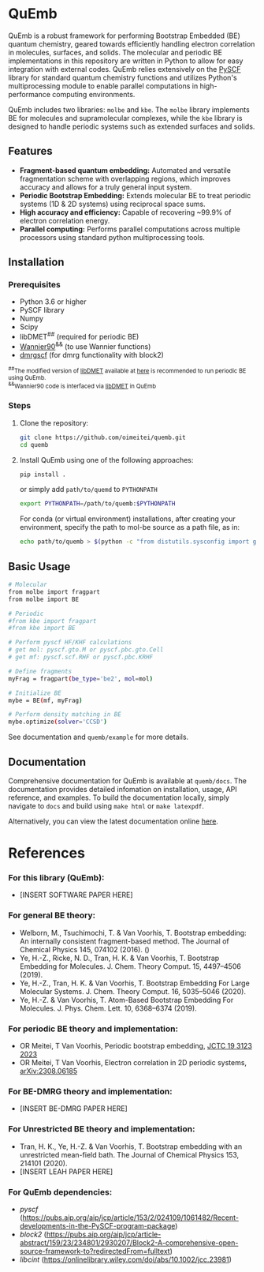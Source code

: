 # QuEmb

QuEmb is a robust framework for performing Bootstrap Embedded (BE) quantum chemistry, geared towards
efficiently handling electron correlation in molecules, surfaces, and solids. The molecular and periodic BE implementations in this repository are written in Python to allow for easy integration with external codes. QuEmb relies extensively on the [PySCF](https://github.com/pyscf/pyscf) library for standard quantum chemistry functions and utilizes Python's
multiprocessing module to enable parallel computations in high-performance computing environments.

QuEmb includes two libraries: `molbe` and `kbe`.
The `molbe` library implements BE for molecules and supramolecular complexes,
while the `kbe` library is designed to handle periodic systems such as extended surfaces and solids.


## Features

- **Fragment-based quantum embedding:** Automated and versatile fragmentation scheme with overlapping regions, which improves accuracy and allows for a truly general input system.
- **Periodic Bootstrap Embedding:** Extends molecular BE to treat periodic systems (1D & 2D systems)
using reciprocal space sums. 
- **High accuracy and efficiency:** Capable of recovering ~99.9% of electron correlation energy.
- **Parallel computing:** Performs parallel computations across multiple processors using standard python multiprocessing tools.

## Installation

### Prerequisites

- Python 3.6 or higher
- PySCF library
- Numpy
- Scipy
- libDMET<sup>##</sup> (required for periodic BE)
- [Wannier90](https://github.com/wannier-developers/wannier90)<sup>&&</sup> (to use Wannier functions)
- [dmrgscf]( https://github.com/pyscf/dmrgscf) (for dmrg functionality with block2)

<sub><sup>##</sup>The modified version of [libDMET](https://github.com/gkclab/libdmet_preview) available
at [here](https://github.com/oimeitei/libdmet_preview) is
recommended to run periodic BE using QuEmb.  
<sup>&&</sup>Wannier90 code is interfaced via [libDMET](https://github.com/gkclab/libdmet_preview) in QuEmb</sub>

### Steps

1. Clone the repository:
   ```bash
   git clone https://github.com/oimeitei/quemb.git
   cd quemb
   
2. Install QuEmb using one of the following approaches:
    ```bash
    pip install .  
    ```
    or simply add `path/to/quemd` to `PYTHONPATH`
    ```bash
    export PYTHONPATH=/path/to/quemb:$PYTHONPATH
    ```
    
    For conda (or virtual environment) installations, after creating your environment, specify the path to mol-be source as a path file, as in:
    ```bash
    echo path/to/quemb > $(python -c "from distutils.sysconfig import get_python_lib; print(get_python_lib())")/quemb.pth
    ```


## Basic Usage

```bash
# Molecular
from molbe import fragpart
from molbe import BE

# Periodic
#from kbe import fragpart
#from kbe import BE

# Perform pyscf HF/KHF calculations
# get mol: pyscf.gto.M or pyscf.pbc.gto.Cell
# get mf: pyscf.scf.RHF or pyscf.pbc.KRHF

# Define fragments
myFrag = fragpart(be_type='be2', mol=mol)

# Initialize BE
mybe = BE(mf, myFrag)

# Perform density matching in BE
mybe.optimize(solver='CCSD')
```
See documentation and `quemb/example` for more details.

## Documentation

Comprehensive documentation for QuEmb is available at `quemb/docs`. The documentation provides detailed infomation on installation, usage, API reference, and examples. To build the documentation locally, simply navigate to `docs` and build using `make html` or `make latexpdf`.

Alternatively, you can view the latest documentation online [here](https://quemb.readthedocs.io/).

# References

### For this library (QuEmb):
- [INSERT SOFTWARE PAPER HERE]

### For general BE theory:
- Welborn, M., Tsuchimochi, T. & Van Voorhis, T. Bootstrap embedding: An internally consistent fragment-based method. The Journal of Chemical Physics 145, 074102 (2016). ()
- Ye, H.-Z., Ricke, N. D., Tran, H. K. & Van Voorhis, T. Bootstrap Embedding for Molecules. J. Chem. Theory Comput. 15, 4497–4506 (2019).
- Ye, H.-Z., Tran, H. K. & Van Voorhis, T. Bootstrap Embedding For Large Molecular Systems. J. Chem. Theory Comput. 16, 5035–5046 (2020).
- Ye, H.-Z. & Van Voorhis, T. Atom-Based Bootstrap Embedding For Molecules. J. Phys. Chem. Lett. 10, 6368–6374 (2019).

### For periodic BE theory and implementation: 
- OR Meitei, T Van Voorhis, Periodic bootstrap embedding, [JCTC 19 3123 2023](https://doi.org/10.1021/acs.jctc.3c00069)  
- OR Meitei, T Van Voorhis, Electron correlation in 2D periodic systems, [arXiv:2308.06185](https://arxiv.org/abs/2308.06185)  

### For BE-DMRG theory and implementation:
- [INSERT BE-DMRG PAPER HERE]

### For Unrestricted BE theory and implementation:
- Tran, H. K., Ye, H.-Z. & Van Voorhis, T. Bootstrap embedding with an unrestricted mean-field bath. The Journal of Chemical Physics 153, 214101 (2020).
- [INSERT LEAH PAPER HERE]

### For QuEmb dependencies:
- *pyscf* (https://pubs.aip.org/aip/jcp/article/153/2/024109/1061482/Recent-developments-in-the-PySCF-program-package)
- *block2* (https://pubs.aip.org/aip/jcp/article-abstract/159/23/234801/2930207/Block2-A-comprehensive-open-source-framework-to?redirectedFrom=fulltext)
- *libcint* (https://onlinelibrary.wiley.com/doi/abs/10.1002/jcc.23981)


